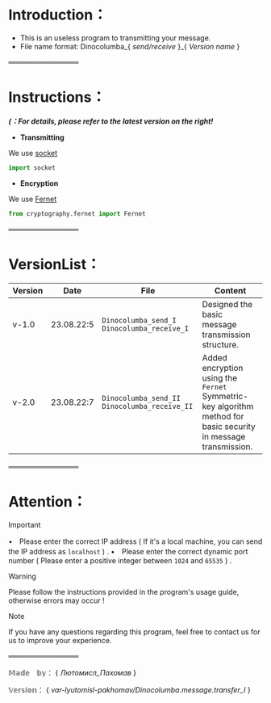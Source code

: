 # Introduction：

- This is an useless program to transmitting your message.
- File name format:    Dinocolumba_{ _send/receive_ }_{ _Version name_ }

══════════════

# Instructions：

***(：For details, please refer to the latest version on the right!***

- **Transmitting**

 We use [socket](https://docs.python.org/3/howto/sockets.html)
 ```python
import socket
 ```

- **Encryption**

 We use [Fernet]([https://docs.python.org/3/howto/sockets.html](https://cryptography.io/en/latest/fernet/))
 ```python
from cryptography.fernet import Fernet
 ```


══════════════

# VersionList：

| Version | Date | File | Content |
| --- | --- | --- | --- |
| v-1.0 | 23.08.22:5 | `Dinocolumba_send_I` `Dinocolumba_receive_I` | Designed the basic message transmission structure. |
| v-2.0 | 23.08.22:7 | `Dinocolumba_send_II` `Dinocolumba_receive_II` | Added encryption using the `Fernet` Symmetric-key algorithm method for basic security in message transmission. |

══════════════

# Attention：

> [!IMPORTANT]
> •　Please enter the correct IP address ( If it's a local machine, you can send the IP address as `localhost` ) .
> •　Please enter the correct dynamic port number ( Please enter a positive integer between `1024` and `65535` ) .

> [!WARNING]
> Please follow the instructions provided in the program's usage guide, otherwise errors may occur !

> [!NOTE]
> If you have any questions regarding this program, feel free to contact us for us to improve your experience.

══════════════

𝕄𝕒𝕕𝕖　𝕓𝕪： { _Лютомисл_Пахомав_ }

𝕍𝕖𝕣𝕤𝕚𝕠𝕟： { _var-lyutomisl-pakhomav/Dinocolumba.message.transfer_I_ }
